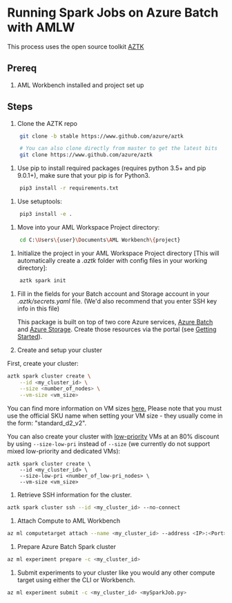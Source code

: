 # Running Spark Jobs on Azure Batch with AMLW
This process uses the open source toolkit [AZTK](github.com/azure/aztk)

## Prereq 
1. AML Workbench installed and project set up

## Steps

1. Clone the AZTK repo
```bash
    git clone -b stable https://www.github.com/azure/aztk

    # You can also clone directly from master to get the latest bits
    git clone https://www.github.com/azure/aztk
```
1. Use pip to install required packages (requires python 3.5+ and pip 9.0.1+), make sure that your pip is for Python3. 
```bash
    pip3 install -r requirements.txt
```
1. Use setuptools:
```bash
    pip3 install -e .
```
1. Move into your AML Workspace Project directory:
```bash
    cd C:\Users\{user}\Documents\AML Workbench\{project}
```
1. Initialize the project in your AML Workspace Project directory [This will automatically create a *.aztk* folder with config files in your working directory]:
```bash
    aztk spark init
```
1. Fill in the fields for your Batch account and Storage account in your *.aztk/secrets.yaml* file. (We'd also recommend that you enter SSH key info in this file)

   This package is built on top of two core Azure services, [Azure Batch](https://azure.microsoft.com/en-us/services/batch/) and [Azure Storage](https://azure.microsoft.com/en-us/services/storage/). Create those resources via the portal (see [Getting Started](./docs/00-getting-started.md)).

1. Create and setup your cluster

First, create your cluster:
```bash
aztk spark cluster create \
    --id <my_cluster_id> \
    --size <number_of_nodes> \
    --vm-size <vm_size>
```
You can find more information on VM sizes [here.](https://docs.microsoft.com/en-us/azure/virtual-machines/linux/sizes) Please note that you must use the official SKU name when setting your VM size - they usually come in the form: "standard_d2_v2".

You can also create your cluster with [low-priority](https://docs.microsoft.com/en-us/azure/batch/batch-low-pri-vms) VMs at an 80% discount by using `--size-low-pri` instead of `--size` (we currently do not support mixed low-priority and dedicated VMs):
```
aztk spark cluster create \
    --id <my_cluster_id> \
    --size-low-pri <number_of_low-pri_nodes> \
    --vm-size <vm_size>
```
1. Retrieve SSH information for the cluster.
```bash
aztk spark cluster ssh --id <my_cluster_id> --no-connect
```
1. Attach Compute to AML Workbench
```bash
az ml computetarget attach --name <my_cluster_id> --address <IP>:<Port> --username spark --password <password> --type remotedocker
```
1. Prepare Azure Batch Spark cluster
```bash
az ml experiment prepare -c <my_cluster_id>
```
1. Submit experiments to your cluster like you would any other compute target using either the CLI or Workbench.
```bash
az ml experiment submit -c <my_cluster_id> <mySparkJob.py>
```


